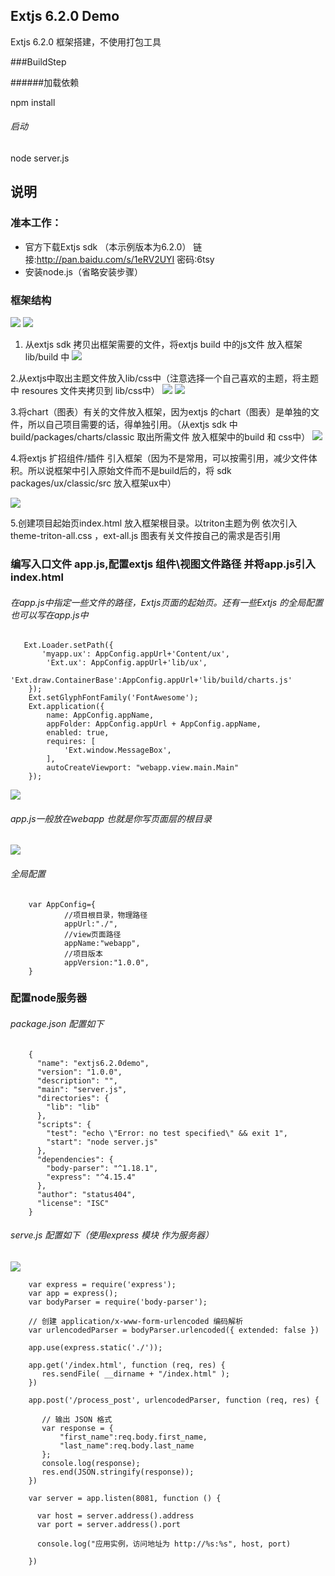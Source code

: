 ## Extjs 6.2.0 Demo

Extjs 6.2.0  框架搭建，不使用打包工具

###BuildStep

######加载依赖

npm install

###### 启动

node server.js

## 说明
### 准本工作：
-  官方下载Extjs  sdk   （本示例版本为6.2.0）
        链接:http://pan.baidu.com/s/1eRV2UYI  密码:6tsy
- 安装node.js（省略安装步骤）

### 框架结构
![](http://images2017.cnblogs.com/blog/1225603/201709/1225603-20170929144819419-900427299.png)
![](http://images2017.cnblogs.com/blog/1225603/201709/1225603-20170929144821544-800888137.png)
1. 从extjs sdk 拷贝出框架需要的文件，将extjs build 中的js文件 放入框架lib/build 中
 ![](http://images2017.cnblogs.com/blog/1225603/201709/1225603-20170929144823715-960803077.png)
 
2.从extjs中取出主题文件放入lib/css中（注意选择一个自己喜欢的主题，将主题中 resoures 文件夹拷贝到 lib/css中）
![](http://images2017.cnblogs.com/blog/1225603/201709/1225603-20170929144825762-1900914094.png)
![](http://images2017.cnblogs.com/blog/1225603/201709/1225603-20170929144828465-705382015.png)

3.将chart（图表）有关的文件放入框架，因为extjs 的chart（图表）是单独的文件，所以自己项目需要的话，得单独引用。（从extjs sdk 中  build/packages/charts/classic  取出所需文件 放入框架中的build  和  css中）
![](http://images2017.cnblogs.com/blog/1225603/201709/1225603-20170929144829809-2133891215.png)

4.将extjs 扩招组件/插件  引入框架（因为不是常用，可以按需引用，减少文件体积。所以说框架中引入原始文件而不是build后的，将 sdk packages/ux/classic/src 放入框架ux中）

![](http://images2017.cnblogs.com/blog/1225603/201709/1225603-20170929144831747-856237698.png)

5.创建项目起始页index.html  放入框架根目录。以triton主题为例 依次引入theme-triton-all.css  ，ext-all.js  图表有关文件按自己的需求是否引用 
### 编写入口文件 app.js,配置extjs 组件\视图文件路径 并将app.js引入index.html
###### 在app.js中指定一些文件的路径，Extjs页面的起始页。还有一些Extjs 的全局配置也可以写在app.js中
       Ext.Loader.setPath({
           'myapp.ux': AppConfig.appUrl+'Content/ux',
            'Ext.ux': AppConfig.appUrl+'lib/ux',
            'Ext.draw.ContainerBase':AppConfig.appUrl+'lib/build/charts.js'
        });
	    Ext.setGlyphFontFamily('FontAwesome');
        Ext.application({
            name: AppConfig.appName,
            appFolder: AppConfig.appUrl + AppConfig.appName,
            enabled: true,
            requires: [
                'Ext.window.MessageBox',   
            ],
            autoCreateViewport: "webapp.view.main.Main"
        });
![](http://images2017.cnblogs.com/blog/1225603/201709/1225603-20170930104818278-1852560923.png)
###### app.js一般放在webapp 也就是你写页面层的根目录
![](http://images2017.cnblogs.com/blog/1225603/201709/1225603-20170930104824137-1395501372.png)
###### 全局配置
        var AppConfig={
                //项目根目录，物理路径
                appUrl:"./",
                //view页面路径
                appName:"webapp",
                //项目版本
                appVersion:"1.0.0",
        }
### 配置node服务器
###### package.json 配置如下
		{
		  "name": "extjs6.2.0demo",
		  "version": "1.0.0",
		  "description": "",
		  "main": "server.js",
		  "directories": {
			"lib": "lib"
		  },
		  "scripts": {
			"test": "echo \"Error: no test specified\" && exit 1",
			"start": "node server.js"
		  },
		  "dependencies": {
			"body-parser": "^1.18.1",
			"express": "^4.15.4"
		  },
		  "author": "status404",
		  "license": "ISC"
		}
###### serve.js  配置如下（使用express 模块 作为服务器）
![](http://images2017.cnblogs.com/blog/1225603/201709/1225603-20170930104836684-1795361829.png)

		var express = require('express');
		var app = express();
		var bodyParser = require('body-parser');

		// 创建 application/x-www-form-urlencoded 编码解析
		var urlencodedParser = bodyParser.urlencoded({ extended: false })

		app.use(express.static('./'));

		app.get('/index.html', function (req, res) {
		   res.sendFile( __dirname + "/index.html" );
		})

		app.post('/process_post', urlencodedParser, function (req, res) {

		   // 输出 JSON 格式
		   var response = {
			   "first_name":req.body.first_name,
			   "last_name":req.body.last_name
		   };
		   console.log(response);
		   res.end(JSON.stringify(response));
		})

		var server = app.listen(8081, function () {

		  var host = server.address().address
		  var port = server.address().port

		  console.log("应用实例，访问地址为 http://%s:%s", host, port)

		})
